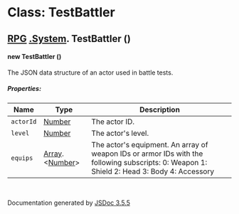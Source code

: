 # Class: TestBattler

## [RPG](RPG.md) [.System](RPG.System.md).  TestBattler ()

#### new TestBattler ()

The JSON data structure of an actor used in battle tests.

##### Properties:

| Name | Type | Description |
| --- | --- | --- |
| `actorId` | [Number](Number.md) | The actor ID. |
| `level` | [Number](Number.md) | The actor's level. |
| `equips` | [Array](Array.md).<[Number](Number.md)> | The actor's equipment. An array of weapon IDs or armor IDs with the following subscripts: 0: Weapon 1: Shield 2: Head 3: Body 4: Accessory |

<dl>
</dl>
 <br>

  Documentation generated by [JSDoc 3.5.5](https://github.com/jsdoc3/jsdoc)
